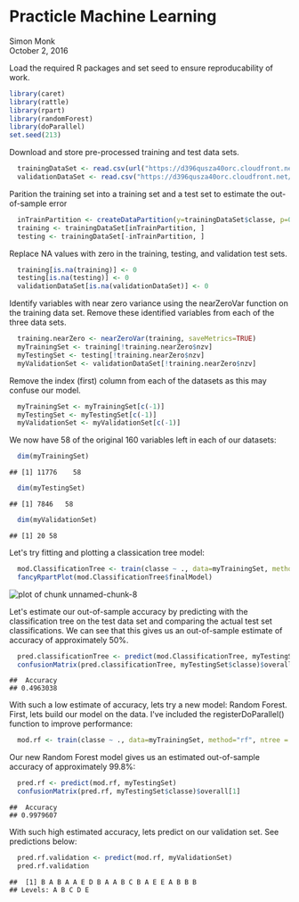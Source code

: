 # Practicle Machine Learning
Simon Monk  
October 2, 2016  



Load the required R packages and set seed to ensure reproducability of work.


```r
library(caret)
library(rattle)
library(rpart)
library(randomForest)
library(doParallel)
set.seed(213)
```

Download and store pre-processed training and test data sets.


```r
  trainingDataSet <- read.csv(url("https://d396qusza40orc.cloudfront.net/predmachlearn/pml-training.csv"))
  validationDataSet <- read.csv("https://d396qusza40orc.cloudfront.net/predmachlearn/pml-testing.csv")
```

Parition the training set into a training set and a test set to estimate the out-of-sample error


```r
  inTrainPartition <- createDataPartition(y=trainingDataSet$classe, p=0.6, list=FALSE)
  training <- trainingDataSet[inTrainPartition, ]
  testing <- trainingDataSet[-inTrainPartition, ]
```

Replace NA values with zero in the training, testing, and validation test sets.


```r
  training[is.na(training)] <- 0
  testing[is.na(testing)] <- 0
  validationDataSet[is.na(validationDataSet)] <- 0
```

Identify variables with near zero variance using the nearZeroVar function on the training data set. Remove these identified variables from each of the three data sets.


```r
  training.nearZero <- nearZeroVar(training, saveMetrics=TRUE)
  myTrainingSet <- training[!training.nearZero$nzv]
  myTestingSet <- testing[!training.nearZero$nzv]
  myValidationSet <- validationDataSet[!training.nearZero$nzv]
```

Remove the index (first) column from each of the datasets as this may confuse our model.


```r
  myTrainingSet <- myTrainingSet[c(-1)]
  myTestingSet <- myTestingSet[c(-1)]
  myValidationSet <- myValidationSet[c(-1)]
```

We now have 58 of the original 160 variables left in each of our datasets:


```r
  dim(myTrainingSet)
```

```
## [1] 11776    58
```

```r
  dim(myTestingSet)
```

```
## [1] 7846   58
```

```r
  dim(myValidationSet)
```

```
## [1] 20 58
```

Let's try fitting and plotting a classication tree model:


```r
  mod.ClassificationTree <- train(classe ~ ., data=myTrainingSet, method="rpart")
  fancyRpartPlot(mod.ClassificationTree$finalModel)
```

![plot of chunk unnamed-chunk-8](figure/unnamed-chunk-8-1.png)

Let's estimate our out-of-sample accuracy by predicting with the classification tree on the test data set and comparing the actual test set classifications. We can see that this gives us an out-of-sample estimate of accuracy of approximately 50%.


```r
  pred.classificationTree <- predict(mod.ClassificationTree, myTestingSet)
  confusionMatrix(pred.classificationTree, myTestingSet$classe)$overall[1]
```

```
##  Accuracy 
## 0.4963038
```

With such a low estimate of accuracy, lets try a new model: Random Forest. First, lets build our model on the data. I've included the registerDoParallel() function to improve performance:


```r
  mod.rf <- train(classe ~ ., data=myTrainingSet, method="rf", ntree = 10)
```

Our new Random Forest model gives us an estimated out-of-sample accuracy of approximately 99.8%:


```r
  pred.rf <- predict(mod.rf, myTestingSet)
  confusionMatrix(pred.rf, myTestingSet$classe)$overall[1]
```

```
##  Accuracy 
## 0.9979607
```

With such high estimated accuracy, lets predict on our validation set. See predictions below:


```r
  pred.rf.validation <- predict(mod.rf, myValidationSet)
  pred.rf.validation
```

```
##  [1] B A B A A E D B A A B C B A E E A B B B
## Levels: A B C D E
```


